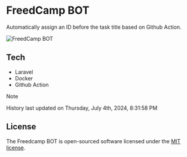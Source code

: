 # FreedCamp BOT

Automatically assign an ID before the task title based on Github Action.

![FreedCamp BOT](https://repository-images.githubusercontent.com/737932867/7d34798b-2680-471c-b089-a78a718d3d6a)

## Tech

- Laravel
- Docker
- Github Action

> [!NOTE]  
> History last updated on Thursday, July 4th, 2024, 8:31:58 PM

## License

The Freedcamp BOT is open-sourced software licensed under the [MIT license](https://opensource.org/licenses/MIT).
